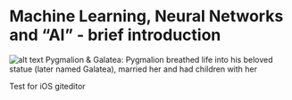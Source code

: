 # Machine Learning, Neural Networks and “AI” - brief introduction # 

![alt text](https://upload.wikimedia.org/wikipedia/commons/2/27/Falconet_-_Pygmalion_%26_Galatee_%281763%29-black_bg.jpg)
Pygmalion & Galatea: Pygmalion breathed life into his beloved statue (later named Galatea), married her and had children with her


Test for iOS giteditor